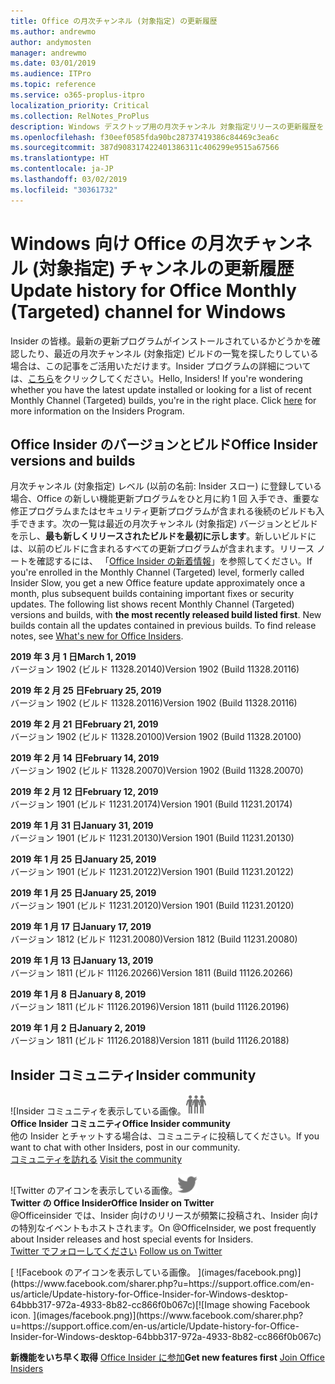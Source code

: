 ```yaml
---
title: Office の月次チャンネル (対象指定) の更新履歴
ms.author: andrewmo
author: andymosten
manager: andrewmo
ms.date: 03/01/2019
ms.audience: ITPro
ms.topic: reference
ms.service: o365-proplus-itpro
localization_priority: Critical
ms.collection: RelNotes_ProPlus
description: Windows デスクトップ用の月次チャンネル 対象指定リリースの更新履歴を Insider の皆様に提供します。
ms.openlocfilehash: f30eef0585fda90bc28737419386c84469c3ea6c
ms.sourcegitcommit: 387d908317422401386311c406299e9515a67566
ms.translationtype: HT
ms.contentlocale: ja-JP
ms.lasthandoff: 03/02/2019
ms.locfileid: "30361732"
---
```

# <a name="update-history-for-office-monthly-targeted-channel-for-windows"></a><span data-ttu-id="7aa26-103">Windows 向け Office の月次チャンネル (対象指定) チャンネルの更新履歴</span><span class="sxs-lookup"><span data-stu-id="7aa26-103">Update history for Office Monthly (Targeted) channel for Windows</span></span>

<span data-ttu-id="7aa26-p101">Insider の皆様。最新の更新プログラムがインストールされているかどうかを確認したり、最近の月次チャンネル (対象指定) ビルドの一覧を探したりしている場合は、この記事をご活用いただけます。Insider プログラムの詳細については、[こちら](https://insider.office.com/)をクリックしてください。</span><span class="sxs-lookup"><span data-stu-id="7aa26-p101">Hello, Insiders! If you're wondering whether you have the latest update installed or looking for a list of recent Monthly Channel (Targeted) builds, you're in the right place. Click [here](https://insider.office.com/) for more information on the Insiders Program.</span></span>

## <a name="office-insider-versions-and-builds"></a><span data-ttu-id="7aa26-107">Office Insider のバージョンとビルド</span><span class="sxs-lookup"><span data-stu-id="7aa26-107">Office Insider versions and builds</span></span>

<span data-ttu-id="7aa26-p102">月次チャンネル (対象指定) レベル (以前の名前: Insider スロー) に登録している場合、Office の新しい機能更新プログラムをひと月に約 1 回 入手でき、重要な修正プログラムまたはセキュリティ更新プログラムが含まれる後続のビルドも入手できます。次の一覧は最近の月次チャンネル (対象指定) バージョンとビルドを示し、**最も新しくリリースされたビルドを最初に示します**。新しいビルドには、以前のビルドに含まれるすべての更新プログラムが含まれます。リリース ノートを確認するには、 「[Office Insider の新着情報](https://support.office.com/ja-JP/article/what-s-new-for-office-insiders-c152d1e2-96ff-4ce9-8c14-e74e13847a24)」を参照してください。</span><span class="sxs-lookup"><span data-stu-id="7aa26-p102">If you're enrolled in the Monthly Channel (Targeted) level, formerly called Insider Slow, you get a new Office feature update approximately once a month, plus subsequent builds containing important fixes or security updates. The following list shows recent Monthly Channel (Targeted) versions and builds, with **the most recently released build listed first**. New builds contain all the updates contained in previous builds. To find release notes, see [What's new for Office Insiders](https://support.office.com/ja-JP/article/what-s-new-for-office-insiders-c152d1e2-96ff-4ce9-8c14-e74e13847a24).</span></span>

<span data-ttu-id="7aa26-112">**2019 年 3 月 1 日**</span><span class="sxs-lookup"><span data-stu-id="7aa26-112">**March 1, 2019**</span></span><br/> <span data-ttu-id="7aa26-113">バージョン 1902 (ビルド 11328.20140)</span><span class="sxs-lookup"><span data-stu-id="7aa26-113">Version 1902 (Build 11328.20116)</span></span><br/>

<span data-ttu-id="7aa26-114">**2019 年 2 月 25 日**</span><span class="sxs-lookup"><span data-stu-id="7aa26-114">**February 25, 2019**</span></span><br/> <span data-ttu-id="7aa26-115">バージョン 1902 (ビルド 11328.20116)</span><span class="sxs-lookup"><span data-stu-id="7aa26-115">Version 1902 (Build 11328.20116)</span></span><br/>

<span data-ttu-id="7aa26-116">**2019 年 2 月 21 日**</span><span class="sxs-lookup"><span data-stu-id="7aa26-116">**February 21, 2019**</span></span><br/> <span data-ttu-id="7aa26-117">バージョン 1902 (ビルド 11328.20100)</span><span class="sxs-lookup"><span data-stu-id="7aa26-117">Version 1902 (Build 11328.20100)</span></span><br/>

<span data-ttu-id="7aa26-118">**2019 年 2 月 14 日**</span><span class="sxs-lookup"><span data-stu-id="7aa26-118">**February 14, 2019**</span></span><br/> <span data-ttu-id="7aa26-119">バージョン 1902 (ビルド 11328.20070)</span><span class="sxs-lookup"><span data-stu-id="7aa26-119">Version 1902 (Build 11328.20070)</span></span><br/>

<span data-ttu-id="7aa26-120">**2019 年 2 月 12 日**</span><span class="sxs-lookup"><span data-stu-id="7aa26-120">**February 12, 2019**</span></span><br/> <span data-ttu-id="7aa26-121">バージョン 1901 (ビルド 11231.20174)</span><span class="sxs-lookup"><span data-stu-id="7aa26-121">Version 1901 (Build 11231.20174)</span></span><br/>

<span data-ttu-id="7aa26-122">**2019 年 1 月 31 日**</span><span class="sxs-lookup"><span data-stu-id="7aa26-122">**January 31, 2019**</span></span><br/> <span data-ttu-id="7aa26-123">バージョン 1901 (ビルド 11231.20130)</span><span class="sxs-lookup"><span data-stu-id="7aa26-123">Version 1901 (Build 11231.20130)</span></span><br/> 

<span data-ttu-id="7aa26-124">**2019 年 1 月 25 日**</span><span class="sxs-lookup"><span data-stu-id="7aa26-124">**January 25, 2019**</span></span><br/> <span data-ttu-id="7aa26-125">バージョン 1901 (ビルド 11231.20122)</span><span class="sxs-lookup"><span data-stu-id="7aa26-125">Version 1901 (Build 11231.20122)</span></span><br/> 

<span data-ttu-id="7aa26-126">**2019 年 1 月 25 日**</span><span class="sxs-lookup"><span data-stu-id="7aa26-126">**January 25, 2019**</span></span><br/> <span data-ttu-id="7aa26-127">バージョン 1901 (ビルド 11231.20120)</span><span class="sxs-lookup"><span data-stu-id="7aa26-127">Version 1901 (Build 11231.20120)</span></span><br/> 

<span data-ttu-id="7aa26-128">**2019 年 1 月 17 日**</span><span class="sxs-lookup"><span data-stu-id="7aa26-128">**January 17, 2019**</span></span><br/> <span data-ttu-id="7aa26-129">バージョン 1812 (ビルド 11231.20080)</span><span class="sxs-lookup"><span data-stu-id="7aa26-129">Version 1812 (Build 11231.20080)</span></span><br/> 

<span data-ttu-id="7aa26-130">**2019 年 1 月 13 日**</span><span class="sxs-lookup"><span data-stu-id="7aa26-130">**January 13, 2019**</span></span><br/> <span data-ttu-id="7aa26-131">バージョン 1811 (ビルド 11126.20266)</span><span class="sxs-lookup"><span data-stu-id="7aa26-131">Version 1811 (Build 11126.20266)</span></span><br/>

<span data-ttu-id="7aa26-132">**2019 年 1 月 8 日**</span><span class="sxs-lookup"><span data-stu-id="7aa26-132">**January 8, 2019**</span></span><br/> <span data-ttu-id="7aa26-133">バージョン 1811 (ビルド 11126.20196)</span><span class="sxs-lookup"><span data-stu-id="7aa26-133">Version 1811 (build 11126.20196)</span></span><br/> 

<span data-ttu-id="7aa26-134">**2019 年 1 月 2 日**</span><span class="sxs-lookup"><span data-stu-id="7aa26-134">**January 2, 2019**</span></span><br/> <span data-ttu-id="7aa26-135">バージョン 1811 (ビルド 11126.20188)</span><span class="sxs-lookup"><span data-stu-id="7aa26-135">Version 1811 (build 11126.20188)</span></span><br/> 


## <a name="insider-community"></a><span data-ttu-id="7aa26-136">Insider コミュニティ</span><span class="sxs-lookup"><span data-stu-id="7aa26-136">Insider community</span></span>

<span data-ttu-id="7aa26-137">![Insider コミュニティを表示している画像。</span><span class="sxs-lookup"><span data-stu-id="7aa26-137">![Image showing insider community.</span></span> ](images/insidercommunity.png)<br/>
<span data-ttu-id="7aa26-138">**Office Insider コミュニティ**</span><span class="sxs-lookup"><span data-stu-id="7aa26-138">**Office Insider community**</span></span><br/> <span data-ttu-id="7aa26-139">他の Insider とチャットする場合は、コミュニティに投稿してください。</span><span class="sxs-lookup"><span data-stu-id="7aa26-139">If you want to chat with other Insiders, post in our community.</span></span><br/><span data-ttu-id="7aa26-140"> 
[コミュニティを訪れる](https://go.microsoft.com/fwlink/?linkid=843493)</span><span class="sxs-lookup"><span data-stu-id="7aa26-140"> 
[Visit the community](https://go.microsoft.com/fwlink/?linkid=843493)</span></span><br/> 

<span data-ttu-id="7aa26-141">![Twitter のアイコンを表示している画像。</span><span class="sxs-lookup"><span data-stu-id="7aa26-141">![Image showing twitter icon.</span></span> ](images/twitter.png)<br/>
<span data-ttu-id="7aa26-142">**Twitter の Office Insider**</span><span class="sxs-lookup"><span data-stu-id="7aa26-142">**Office Insider on Twitter**</span></span><br/> <span data-ttu-id="7aa26-143">@Officeinsider では、Insider 向けのリリースが頻繁に投稿され、Insider 向けの特別なイベントもホストされます。</span><span class="sxs-lookup"><span data-stu-id="7aa26-143">On @OfficeInsider, we post frequently about Insider releases and host special events for Insiders.</span></span><br/><span data-ttu-id="7aa26-144"> 
[Twitter でフォローしてください](https://go.microsoft.com/fwlink/?linkid=717717)</span><span class="sxs-lookup"><span data-stu-id="7aa26-144"> 
[Follow us on Twitter](https://go.microsoft.com/fwlink/?linkid=717717)</span></span><br/> 

<span data-ttu-id="7aa26-145">
  [
  ![Facebook のアイコンを表示している画像。 ](images/facebook.png)](https://www.facebook.com/sharer.php?u=https://support.office.com/en-us/article/Update-history-for-Office-Insider-for-Windows-desktop-64bbb317-972a-4933-8b82-cc866f0b067c)</span><span class="sxs-lookup"><span data-stu-id="7aa26-145">[![Image showing Facebook icon. ](images/facebook.png)](https://www.facebook.com/sharer.php?u=https://support.office.com/en-us/article/Update-history-for-Office-Insider-for-Windows-desktop-64bbb317-972a-4933-8b82-cc866f0b067c)</span></span>       


<span data-ttu-id="7aa26-146">**新機能をいち早く取得**
[Office Insider に参加](https://insider.office.com/)</span><span class="sxs-lookup"><span data-stu-id="7aa26-146">**Get new features first**
[Join Office Insiders](https://insider.office.com/)</span></span>